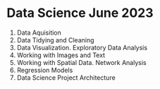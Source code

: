 # Data Science June 2023
 
01. Data Aquisition
02. Data Tidying and Cleaning
03. Data Visualization. Exploratory Data Analysis
04. Working with Images and Text
05. Working with Spatial Data. Network Analysis
06. Regression Models
07. Data Science Project Architecture
